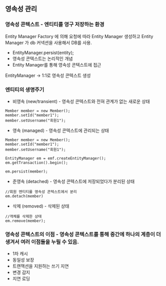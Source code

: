 ## 영속성 관리

### 영속성 콘텍스트 - 엔티티를 영구 저장하는 환경
Entity Manager Factory 에 의해 요청에 따라 Entity Manager 생성하고
Entity Manager 가 db 커넥션을 사용해서 DB를 사용.
- EntityManager.persist(entity);
- 영속성 콘텍스트는 논리적인 개념
- Entity Manager를 통해 영속성 콘텍스트에 접근

EntityManager -> 1:1로 영속성 콘텍스트 생성

### 엔티티의 생명주기
- 비영속 (new/transient) - 영속성 콘텍스트와 전혀 관계가 없는 새로운 상태
```
Member member = new Member();
member.setId("member1");
member.setUsername("회원1");
```
- 영속 (managed) - 영속성 콘텍스트에 관리되는 상태
```
Member member = new Member();
member.setId("member1");
member.setUsername("회원1");

EntityManager em = emf.createEntityManager();
em.getTransaction().begin();

em.persist(member);
```
- 준영속 (detached) - 영속성 콘텍스트에 저장되었다가 분리된 상태
```
//회원 엔티티를 영속성 콘텍스트에서 분리
em.detach(member)
```
- 삭제 (removed) - 삭제된 상태
```
//객체를 삭제한 상태
em.remove(member);
```

### 영속성 콘텍스트의 이점 - 영속성 콘텍스트를 통해 중간에 하나의 계층이 더 생겨서 여러 이점들을 누릴 수 있음.
- 1차 캐시
- 동일성 보장
- 트랜잭션을 지원하는 쓰기 지연
- 변경 감지
- 지연 로딩